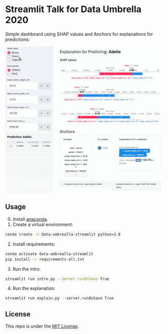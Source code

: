 # Streamlit Talk for Data Umbrella 2020

Simple dashboard using SHAP values and Anchors for explanations for predictions:

![Demo](demo.gif)

## Usage

0. Install [anaconda](https://www.anaconda.com/products/individual).
1. Create a virtual environment:

```bash
conda create -n data-umbrealla-streamlit python=3.8
```

2. Install requirements:

```bash
conda activate data-umbrealla-streamlit
pip install -r requirements-all.txt
```

3. Run the intro:

```bash
streamlit run intro.py --server.runOnSave True
```

4. Run the explanation:

```py
streamlit run explain.py --server.runOnSave True
```

## License

This repo is under the [MIT License](LICENSE).
